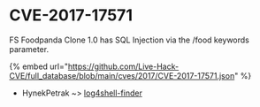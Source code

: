 # CVE-2017-17571

FS Foodpanda Clone 1.0 has SQL Injection via the /food keywords parameter.

{% embed url="https://github.com/Live-Hack-CVE/full_database/blob/main/cves/2017/CVE-2017-17571.json" %}


* HynekPetrak ~> [log4shell-finder](https://zeste.alice-snow.ru/2017/database/cve-2017-17571/log4shell-finder-hynekpetrak)